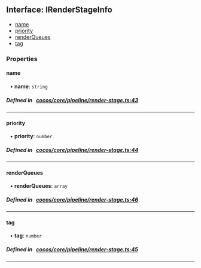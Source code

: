 ## Interface: IRenderStageInfo

- [name](#name)
- [priority](#priority)
- [renderQueues](#renderQueues)
- [tag](#tag)

### Properties

#### name

<div style="margin-left: 10px;">


• **name**: ``string``

</div>

##### Defined in &nbsp;   [cocos/core/pipeline/render-stage.ts:43](https://github.com/cocos-creator/engine/blob/c7bf6b8a9/cocos/core/pipeline/render-stage.ts#L43)&nbsp;
___
#### priority

<div style="margin-left: 10px;">


• **priority**: ``number``

</div>

##### Defined in &nbsp;   [cocos/core/pipeline/render-stage.ts:44](https://github.com/cocos-creator/engine/blob/c7bf6b8a9/cocos/core/pipeline/render-stage.ts#L44)&nbsp;
___
#### renderQueues

<div style="margin-left: 10px;">


• **renderQueues**: ``array``

</div>

##### Defined in &nbsp;   [cocos/core/pipeline/render-stage.ts:46](https://github.com/cocos-creator/engine/blob/c7bf6b8a9/cocos/core/pipeline/render-stage.ts#L46)&nbsp;
___
#### tag

<div style="margin-left: 10px;">


• **tag**: ``number``

</div>

##### Defined in &nbsp;   [cocos/core/pipeline/render-stage.ts:45](https://github.com/cocos-creator/engine/blob/c7bf6b8a9/cocos/core/pipeline/render-stage.ts#L45)&nbsp;
___

